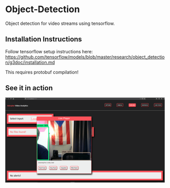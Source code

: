 # Object-Detection
Object detection for video streams using tensorflow.
## Installation Instructions
Follow tensorflow setup instructions here:
https://github.com/tensorflow/models/blob/master/research/object_detection/g3doc/installation.md

This requires protobuf compilation! 
## See it in action
![that's me!](https://github.com/robertegj/Object-Detection/blob/master/screenshot.gif)
